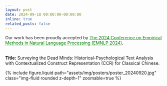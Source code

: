 ```yaml
---
layout: post
date: 2024-09-18 00:00:00-00:00:00
inline: true
related_posts: false
---
```


Our work has been proudly accepted by <a href="https://aclanthology.org/2024.emnlp-main.151/" style="color: green;">The 2024 Conference on Empirical Methods in Natural Language Processing (EMNLP 2024)</a>.<br><br>


**Title:** Surveying the Dead Minds: Historical-Psychological Text Analysis with Contextualized Construct Representation (CCR) for Classical Chinese.


<div class="row mt-3">
    <div class="col-sm mt-3 mt-md-0">
        {% include figure.liquid path="assets/img/posters/poster_20240920.jpg" class="img-fluid rounded z-depth-1" zoomable=true %}
    </div>
</div>
